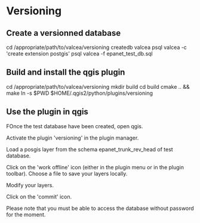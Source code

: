 Versioning
==========

Create a versionned database
----------------------------

cd /appropriate/path/to/valcea/versioning
createdb valcea
psql valcea -c 'create extension postgis'
psql valcea -f epanet_test_db.sql

Build and install the qgis plugin
---------------------------------

cd /appropriate/path/to/valcea/versioning
mkdir build
cd build
cmake .. && make
ln -s $PWD $HOME/.qgis2/python/plugins/versioning

Use the plugin in qgis
----------------------

FOnce the test database have been created, open qgis.

Activate the plugin 'versioning' in the plugin manager.

Load a posgis layer from the schema epanet_trunk_rev_head of test database.

Click on the 'work offline' icon (either in the plugin menu or in the plugin toolbar). Choose a file to save your layers locally.

Modify your layers.

Click on the 'commit' icon.

Please note that you must be able to access the database without password for the moment.

